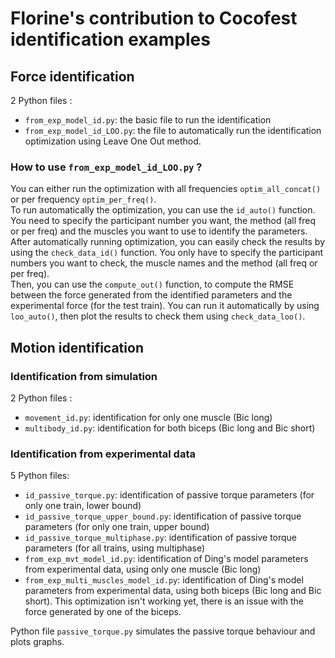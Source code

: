 # Florine's contribution to Cocofest identification examples

## Force identification
2 Python files :
- `from_exp_model_id.py`: the basic file to run the identification
- `from_exp_model_id_LOO.py`: the file to automatically run the identification optimization using Leave One Out method.

### How to use `from_exp_model_id_LOO.py` ? 
You can either run the optimization with all frequencies `optim_all_concat()` or per frequency `optim_per_freq()`.\
To run automatically the optimization, you can use the `id_auto()` function. You need to specify the participant number you want, the method (all freq or per freq) and the muscles you want to use to identify the parameters.\
After automatically running optimization, you can easily check the results by using the `check_data_id()` function. You only have to specify the participant numbers you want to check, the muscle names and the method (all freq or per freq).\
Then, you can use the `compute_out()` function, to compute the RMSE between the force generated from the identified parameters and the experimental force (for the test train).
You can run it automatically by using `loo_auto()`, then plot the results to check them using `check_data_loo()`.

## Motion identification

### Identification from simulation
2 Python files :
- `movement_id.py`: identification for only one muscle (Bic long)
- `multibody_id.py`: identification for both biceps (Bic long and Bic short)

### Identification from experimental data
5 Python files:
- `id_passive_torque.py`: identification of passive torque parameters (for only one train, lower bound)
- `id_passive_torque_upper_bound.py`: identification of passive torque parameters (for only one train, upper bound)
- `id_passive_torque_multiphase.py`: identification of passive torque parameters (for all trains, using multiphase)
- `from_exp_mvt_model_id.py`: identification of Ding's model parameters from experimental data, using only one muscle (Bic long)
- `from_exp_multi_muscles_model_id.py`: identification of Ding's model parameters from experimental data, using both biceps (Bic long and Bic short). This optimization isn't working yet, there is an issue with the force generated by one of the biceps.

Python file `passive_torque.py` simulates the passive torque behaviour and plots graphs.

